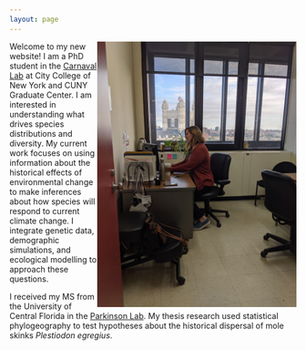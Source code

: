 ```yaml
---
layout: page
---
```


<img src="/images/desk.jpg" alt="alt text" width="350" align="right">

Welcome to my new website! I am a PhD student in the 
<a href="http://www.carnavallab.org/">Carnaval Lab</a> at City College of New York and 
CUNY Graduate Center. I am interested in understanding what drives species distributions 
and diversity. My current work focuses on using information about the historical effects 
of environmental change to make inferences about how species will respond to current 
climate change. I integrate genetic data, demographic simulations, and 
ecological modelling to approach these questions.

I received my MS from the University of Central Florida in the 
<a href="parkinsonlab.com">Parkinson Lab</a>.  My thesis research used statistical 
phylogeography to test hypotheses about the historical dispersal of mole skinks 
<i>Plestiodon egregius</i>. 

